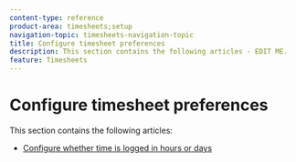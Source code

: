 ```yaml
---
content-type: reference
product-area: timesheets;setup
navigation-topic: timesheets-navigation-topic
title: Configure timesheet preferences
description: This section contains the following articles - EDIT ME.
feature: Timesheets
---
```


# Configure timesheet preferences

This section contains the following articles:

* [Configure whether time is logged in hours or days](../../timesheets/config-timesheet-prefs/config-time-logged-hrs-days.md)


